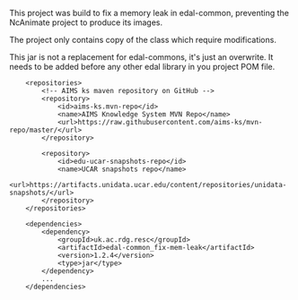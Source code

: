 This project was build to fix a memory leak in edal-common, preventing the NcAnimate project to produce its images.

The project only contains copy of the class which require modifications.

This jar is not a replacement for edal-commons, it's just an overwrite. It needs to be added before any other edal library in you project POM file.

```
    <repositories>
        <!-- AIMS ks maven repository on GitHub -->
        <repository>
            <id>aims-ks.mvn-repo</id>
            <name>AIMS Knowledge System MVN Repo</name>
            <url>https://raw.githubusercontent.com/aims-ks/mvn-repo/master/</url>
        </repository>

        <repository>
            <id>edu-ucar-snapshots-repo</id>
            <name>UCAR snapshots repo</name>
            <url>https://artifacts.unidata.ucar.edu/content/repositories/unidata-snapshots/</url>
        </repository>
    </repositories>

    <dependencies>
        <dependency>
            <groupId>uk.ac.rdg.resc</groupId>
            <artifactId>edal-common_fix-mem-leak</artifactId>
            <version>1.2.4</version>
            <type>jar</type>
        </dependency>
        ...
    </dependencies>
```
